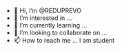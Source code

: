 - 👋 Hi, I’m @REDUPREVO
- 👀 I’m interested in ...
- 🌱 I’m currently learning ...
- 💞️ I’m looking to collaborate on ...
- 📫 How to reach me ...
I am student
<!---
REDUPREVO/REDUPREVO is a ✨ special ✨ repository because its `README.md` (this file) appears on your GitHub profile.
You can click the Preview link to take a look at your changes.
--->
